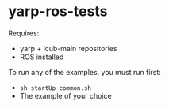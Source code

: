# yarp-ros-tests

Requires:
* yarp + icub-main repositories
* ROS installed

To run any of the examples, you must run first:

* `sh startUp_common.sh`
* The example of your choice

